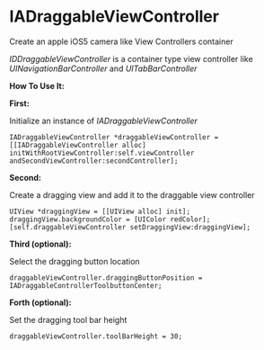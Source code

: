IADraggableViewController
=========================

Create an apple iOS5 camera like View Controllers container 

*IDDraggableViewController* is a container type view controller like *UINavigationBarController* and *UITabBarController*

**How To Use It:**

**First:**

Initialize an instance of *IADraggableViewController*

	IADraggableViewController *draggableViewController = [[IADraggableViewController alloc]                                                    initWithRootViewController:self.viewController                                                   andSecondViewController:secondController];

**Second:**

Create a dragging view and add it to the draggable view controller

	UIView *draggingView = [[UIView alloc] init];
	draggingView.backgroundColor = [UIColor redColor];
    [self.draggableViewController setDraggingView:draggingView];
	
**Third (optional):**

Select the dragging button location

	draggableViewController.draggingButtonPosition = IADraggableControllerToolbuttonCenter;

**Forth (optional):**

Set the dragging tool bar height

	draggableViewController.toolBarHeight = 30;
	
